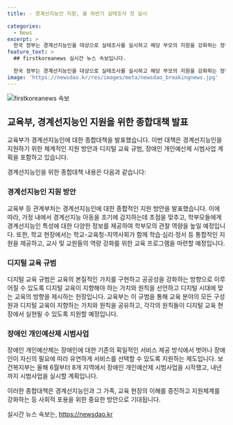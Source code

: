 ```yaml
---
title: - 경계선지능인 지원, 올 하반기 실태조사 첫 실시

categories:
  - News
excerpt: >
  한국 정부는 경계선지능인을 대상으로 실태조사를 실시하고 해당 부모의 지원을 강화하는 정책을 발표했다. 경계선지능인에 대한 종합대책으로, 초등학교부터 성인까지 생애주기별 맞춤형 지원을 제공할 예정이다. 또한 디지털 교육 규범 수립과 장애인 개인예산제 시범사업 등도 발표되었다. 각종 지원사업이 유기적으로 연계되고 교육 분야의 디지털 교육을 강화하기 위한 노력도 이어지고 있다. (출처: 정책브리핑 www.korea.kr)
feature_text: >
  ## firstkoreanews 실시간 뉴스 속보입니다.

  한국 정부는 경계선지능인을 대상으로 실태조사를 실시하고 해당 부모의 지원을 강화하는 정책을 발표했다. 경계선지능인에 대한 종합대책으로, 초등학교부터 성인까지 생애주기별 맞춤형 지원을 제공할 예정이다. 또한 디지털 교육 규범 수립과 장애인 개인예산제 시범사업 등도 발표되었다. 각종 지원사업이 유기적으로 연계되고 교육 분야의 디지털 교육을 강화하기 위한 노력도 이어지고 있다. (출처: 정책브리핑 www.korea.kr)
image: 'https://newsdao.kr/res/images/meta/newsdao_breakingnews.jpg'
---
```


<p><img src="https://newsdao.kr/res/images/meta/newsdao_breakingnews.jpg" alt="firstkoreanews 속보" /></p>

<h2 data-ke-size="size26">교육부, 경계선지능인 지원을 위한 종합대책 발표</h2>

<p>교육부가 경계선지능인에 대한 종합대책을 발표했습니다. 이번 대책은 경계선지능인을 지원하기 위한 체계적인 지원 방안과 디지털 교육 규범, 장애인 개인예산제 시범사업 계획을 포함하고 있습니다.</p>

<p data-ke-size="size16">경계선지능인을 위한 종합대책 내용은 다음과 같습니다:</p>

<h3>경계선지능인 지원 방안</h3>

<p>교육부 등 관계부처는 경계선지능인에 대한 종합적인 지원 방안을 발표했습니다. 이에 따라, 가정 내에서 경계선지능 아동을 조기에 감지하는데 초점을 맞추고, 학부모들에게 경계선지능인 특성에 대한 다양한 정보를 제공하여 학부모의 관찰 역량을 높일 예정입니다. 또한, 학교 현장에서는 학교-교육청-지역사회가 함께 학습·심리·정서 등 통합적인 지원을 제공하고, 교사 및 교원들의 역량 강화를 위한 교육 프로그램을 마련할 예정입니다.</p>

<h3>디지털 교육 규범</h3>

<p>디지털 교육 규범은 교육의 본질적인 가치를 구현하고 공공성을 강화하는 방향으로 이루어질 수 있도록 디지털 교육이 지향해야 하는 가치와 원칙을 선언하고 디지털 시대에 맞는 교육의 방향을 제시하는 헌장입니다. 교육부는 이 규범을 통해 교육 분야의 모든 구성원과 디지털 교육이 지향하는 가치와 원칙을 공유하고, 각각의 원칙들이 디지털 교육 현장에서 실현될 수 있도록 지원할 예정입니다.</p>

<h3>장애인 개인예산제 시범사업</h3>

<p>장애인 개인예산제는 장애인에 대한 기존의 획일적인 서비스 제공 방식에서 벗어나 장애인이 자신의 필요에 따라 유연하게 서비스를 선택할 수 있도록 지원하는 제도입니다. 보건복지부는 올해 6월부터 8개 지역에서 장애인 개인예산제 시범사업을 시작했고, 내년까지 시범사업을 실시할 계획입니다.</p>

<p>이러한 종합대책은 경계선지능인과 그 가족, 교육 현장의 이해를 증진하고 지원체계를 강화하는 등 사회적 포용을 위한 중요한 방안으로 기대됩니다.</p>
실시간 뉴스 속보는, <a href="https://newsdao.kr" rel="dofollow">https://newsdao.kr</a>


